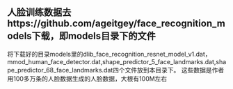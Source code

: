 ﻿## 人脸训练数据去https://github.com/ageitgey/face_recognition_models下载，即models目录下的文件
将下载好的目录models里的dlib_face_recognition_resnet_model_v1.dat，mmod_human_face_detector.dat,shape_predictor_5_face_landmarks.dat,shape_predictor_68_face_landmarks.dat四个文件放到本目录下。
这些数据是作者用100多万条的人脸数据生成的人脸数据，大根有100M左右